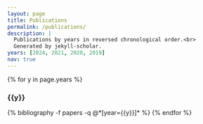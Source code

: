```yaml
---
layout: page
title: Publications
permalink: /publications/
description: |
  Publications by years in reversed chronological order.<br>
  Generated by jekyll-scholar.
years: [2024, 2021, 2020, 2019]
nav: true
---
```


<div class="publications">

{% for y in page.years %}
  <h3 class="year">{{y}}</h3>
  {% bibliography -f papers -q @*[year={{y}}]* %}
{% endfor %}

</div>
